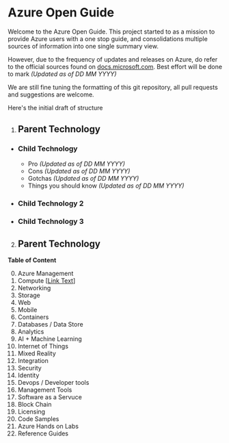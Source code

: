 Azure Open Guide
======

Welcome to the Azure Open Guide. This project started to as a mission to provide Azure users with a one stop guide, and consolidations multiple sources of information into one single summary view.

However, due to the frequency of updates and releases on Azure, do refer to the official sources found on [docs.microsoft.com](https://docs.microsoft.com). Best effort will be done to mark *(Updated as of DD MM YYYY)*

We are still fine tuning the formatting of this git repository, all pull requests and suggestions are welcome.

Here's the initial draft of structure
1. ## Parent Technology
  * ### Child Technology
    * Pro *(Updated as of DD MM YYYY)*
    * Cons *(Updated as of DD MM YYYY)*
    * Gotchas *(Updated as of DD MM YYYY)*
    * Things you should know *(Updated as of DD MM YYYY)*
  * ### Child Technology 2
  * ### Child Technology 3
2. ## Parent Technology

**Table of Content**

0. Azure Management
1. Compute
[[Link Text](/pages/compute.md)]
2. Networking
3. Storage
4. Web
5. Mobile
6. Containers
7. Databases / Data Store
8. Analytics
9. AI + Machine Learning
10. Internet of Things
11. Mixed Reality
12. Integration
13. Security
14. Identity
15. Devops / Developer tools
16. Management Tools
17. Software as a Servuce
18. Block Chain
19. Licensing
20. Code Samples
21. Azure Hands on Labs
22. Reference Guides
